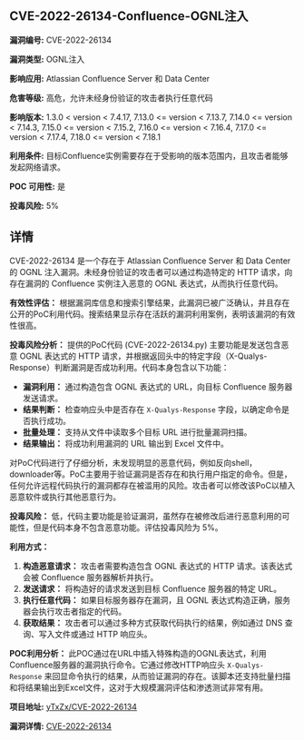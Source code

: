 ## CVE-2022-26134-Confluence-OGNL注入

**漏洞编号:** CVE-2022-26134

**漏洞类型:** OGNL注入

**影响应用:** Atlassian Confluence Server 和 Data Center

**危害等级:** 高危，允许未经身份验证的攻击者执行任意代码

**影响版本:** 1.3.0 < version < 7.4.17, 7.13.0 <= version < 7.13.7, 7.14.0 <= version < 7.14.3, 7.15.0 <= version < 7.15.2, 7.16.0 <= version < 7.16.4, 7.17.0 <= version < 7.17.4, 7.18.0 <= version < 7.18.1

**利用条件:** 目标Confluence实例需要存在于受影响的版本范围内，且攻击者能够发起网络请求。

**POC 可用性:** 是

**投毒风险:** 5%

## 详情

CVE-2022-26134 是一个存在于 Atlassian Confluence Server 和 Data Center 的 OGNL 注入漏洞。未经身份验证的攻击者可以通过构造特定的 HTTP 请求，向存在漏洞的 Confluence 实例注入恶意的 OGNL 表达式，从而执行任意代码。 

**有效性评估：**
根据漏洞库信息和搜索引擎结果，此漏洞已被广泛确认，并且存在公开的PoC利用代码。搜索结果显示存在活跃的漏洞利用案例，表明该漏洞的有效性很高。

**投毒风险分析：**
提供的PoC代码 (CVE-2022-26134.py) 主要功能是发送包含恶意 OGNL 表达式的 HTTP 请求，并根据返回头中的特定字段（X-Qualys-Response）判断漏洞是否成功利用。代码本身包含以下功能：

*   **漏洞利用：**  通过构造包含 OGNL 表达式的 URL，向目标 Confluence 服务器发送请求。
*   **结果判断：**  检查响应头中是否存在 `X-Qualys-Response` 字段，以确定命令是否执行成功。
*   **批量处理：**  支持从文件中读取多个目标 URL 进行批量漏洞扫描。
*   **结果输出：**  将成功利用漏洞的 URL 输出到 Excel 文件中。

对PoC代码进行了仔细分析，未发现明显的恶意代码，例如反向shell，downloader等。PoC主要用于验证漏洞是否存在和执行用户指定的命令。但是，任何允许远程代码执行的漏洞都存在被滥用的风险。攻击者可以修改该PoC以植入恶意软件或执行其他恶意行为。

**投毒风险：** 低，代码主要功能是验证漏洞，虽然存在被修改后进行恶意利用的可能性，但是代码本身不包含恶意功能。评估投毒风险为 5%。

**利用方式：**

1.  **构造恶意请求：**  攻击者需要构造包含 OGNL 表达式的 HTTP 请求。该表达式会被 Confluence 服务器解析并执行。
2.  **发送请求：**  将构造好的请求发送到目标 Confluence 服务器的特定 URL。
3.  **执行任意代码：**  如果目标服务器存在漏洞，且 OGNL 表达式构造正确，服务器会执行攻击者指定的代码。
4.  **获取结果：**  攻击者可以通过多种方式获取代码执行的结果，例如通过 DNS 查询、写入文件或通过 HTTP 响应头。

**POC利用分析：**
此POC通过在URL中插入特殊构造的OGNL表达式，利用Confluence服务器的漏洞执行命令。它通过修改HTTP响应头 `X-Qualys-Response` 来回显命令执行的结果，从而验证漏洞的存在。该脚本还支持批量扫描和将结果输出到Excel文件，这对于大规模漏洞评估和渗透测试非常有用。

**项目地址:** [yTxZx/CVE-2022-26134](https://github.com/yTxZx/CVE-2022-26134)

**漏洞详情:** [CVE-2022-26134](https://nvd.nist.gov/vuln/detail/CVE-2022-26134)